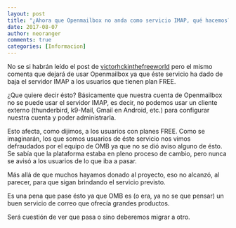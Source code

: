 ```yaml
---
layout: post
title: "¿Ahora que Openmailbox no anda como servicio IMAP, qué hacemos?"
date: 2017-08-07
author: neoranger
comments: true
categories: [Informacion]
---
```


No se si habrán leído el post de [victorhckinthefreeworld](https://victorhckinthefreeworld.com/2017/08/07/openmailbox-bye-bye/) pero el mismo comenta que dejará de usar Openmailbox ya que éste servicio ha dado de baja el servidor IMAP a los usuarios que tienen plan FREE.

¿Que quiere decir ésto? Básicamente que nuestra cuenta de Openmailbox no se puede usar el servidor IMAP, es decir, no podemos usar un cliente externo (thunderbird, k9-Mail, Gmail en Android, etc.) para configurar nuestra cuenta y poder administrarla.

Esto afecta, como dijimos, a los usuarios con planes FREE. Como se imaginarán, los que somos usuarios de éste servicio nos vimos defraudados por el equipo de OMB ya que no se dió aviso alguno de ésto. Se sabía que la plataforma estaba en pleno proceso de cambio, pero nunca se avisó a los usuarios de lo que iba a pasar.

Más allá de que muchos hayamos donado al proyecto, eso no alcanzó, al parecer, para que sigan brindando el servicio previsto.

Es una pena que pase ésto ya que OMB es (o era, ya no se que pensar) un buen servicio de correo que ofrecía grandes productos.

Será cuestión de ver que pasa o sino deberemos migrar a otro.
